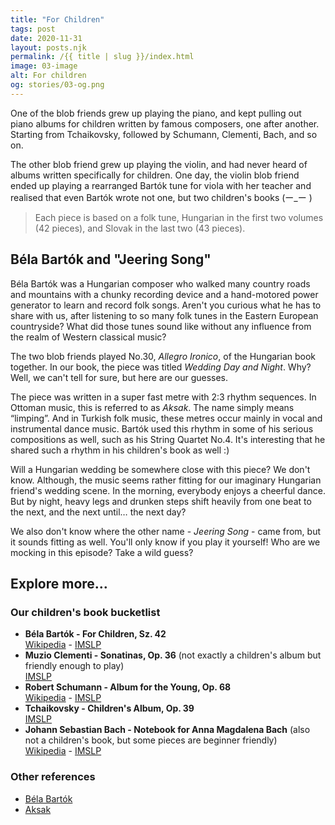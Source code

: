 ```yaml
---
title: "For Children"
tags: post
date: 2020-11-31
layout: posts.njk
permalink: /{{ title | slug }}/index.html
image: 03-image
alt: For children
og: stories/03-og.png
---
```

One of the blob friends grew up playing the piano, and kept pulling out piano albums for children written by famous composers, one after another. Starting from Tchaikovsky, followed by Schumann, Clementi, Bach, and so on.

The other blob friend grew up playing the violin, and had never heard of albums written specifically for children. One day, the violin blob friend ended up playing a rearranged Bartók tune for viola with her teacher and realised that even Bartók wrote not one, but two children's books <span class="kaomoji">(ー_ー )</span>

> Each piece is based on a folk tune, Hungarian in the first two volumes (42 pieces), and Slovak in the last two (43 pieces).

## Béla Bartók and "Jeering Song"

Béla Bartók was a Hungarian composer who walked many country roads and mountains with a chunky recording device and a hand-motored power generator to learn and record folk songs. Aren't you curious what he has to share with us, after listening to so many folk tunes in the Eastern European countryside? What did those tunes sound like without any influence from the realm of Western classical music?

The two blob friends played No.30, _Allegro Ironico_, of the Hungarian book together. In our book, the piece was titled _Wedding Day and Night_. Why? Well, we can't tell for sure, but here are our guesses.

The piece was written in a super fast metre with 2:3 rhythm sequences. In Ottoman music, this is referred to as _Aksak_. The name simply means “limping”. And in Turkish folk music, these metres occur mainly in vocal and instrumental dance music. Bartók used this rhythm in some of his serious compositions as well, such as his String Quartet No.4. It's interesting that he shared such a rhythm in his children's book as well <span class="kaomoji">:)</span>

Will a Hungarian wedding be somewhere close with this piece? We don't know. Although, the music seems rather fitting for our imaginary Hungarian friend's wedding scene. In the morning, everybody enjoys a cheerful dance. But by night, heavy legs and drunken steps shift heavily from one beat to the next, and the next until… the next day?

We also don't know where the other name - _Jeering Song_ - came from, but it sounds fitting as well. You'll only know if you play it yourself! Who are we mocking in this episode? Take a wild guess?

## Explore more…

### Our children's book bucketlist

- **Béla Bartók - For Children, Sz. 42**  
  [Wikipedia](https://en.wikipedia.org/wiki/For_Children) - [IMSLP](https://imslp.org/wiki/For_Children,_Sz.42_(Bart%C3%B3k,_B%C3%A9la))
- **Muzio Clementi - Sonatinas, Op. 36** (not exactly a children's album but friendly enough to play)  
  [IMSLP](https://imslp.org/wiki/6_Piano_Sonatinas%2C_Op.36_(Clementi%2C_Muzio))
- **Robert Schumann - Album for the Young, Op. 68**  
  [Wikipedia](https://en.wikipedia.org/wiki/Album_for_the_Young) - [IMSLP](https://imslp.org/wiki/Album_f%C3%BCr_die_Jugend%2C_Op.68_(Schumann%2C_Robert))
- **Tchaikovsky - Children's Album, Op. 39**  
  [IMSLP](https://imslp.org/wiki/Children%27s_Album,_Op.39_(Tchaikovsky,_Pyotr))
- **Johann Sebastian Bach - Notebook for Anna Magdalena Bach** (also not a children's book, but some pieces are beginner friendly)  
  [Wikipedia](https://en.wikipedia.org/wiki/Notebook_for_Anna_Magdalena_Bach) - [IMSLP](https://imslp.org/wiki/Notebooks_for_Anna_Magdalena_Bach_(Bach,_Johann_Sebastian))

### Other references

- [Béla Bartók](https://en.wikipedia.org/wiki/B%C3%A9la_Bart%C3%B3k)
- [Aksak](https://en.wikipedia.org/wiki/Aksak)
